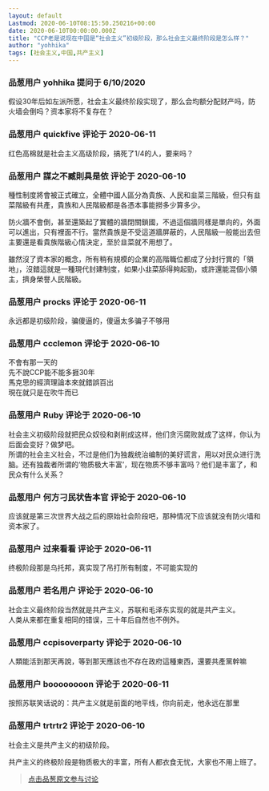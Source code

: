 ```yaml
---
layout: default
Lastmod: 2020-06-10T08:15:50.250216+00:00
date: 2020-06-10T00:00:00.000Z
title: "CCP老是说现在中国是“社会主义”初级阶段，那么社会主义最终阶段是怎么样？"
author: "yohhika"
tags: [社会主义,中国,共产主义]
---
```



### 品葱用户 **yohhika** 提问于 6/10/2020
    
假设30年后如左派所愿，社会主义最终阶段实现了，那么会均额分配财产吗，防火墙会倒吗？资本家将不复存在？
    
                

### 品葱用户 **quickfive** 评论于 2020-06-11
        
红色高棉就是社会主义高级阶段，搞死了1/4的人，要来吗？
        
                

### 品葱用户 **謀之不臧則具是依** 评论于 2020-06-10
        
種性制度將會被正式確立，全體中國人區分為貴族、人民和韭菜三階級，但只有韭菜階級有共產，貴族和人民階級都是各憑本事能撈多少算多少。  
  
防火牆不會倒，甚至還築起了實體的牆閉關鎖國，不過這個牆同樣是單向的，外面可以進出，只有裡面不行。當然貴族是不受這道牆屏蔽的，人民階級一般能出去但主要還是看貴族階級心情決定，至於韭菜就不用想了。  
  
雖然沒了資本家的概念，所有稍有規模的企業的高階職位都成了分封行賞的「領地」，沒錯這就是一種現代封建制度，如果小韭菜舔得夠起勁，或許還能混個小領主，擠身榮譽人民階級。
        
                

### 品葱用户 **procks** 评论于 2020-06-11
        
永远都是初级阶段，骗傻逼的，傻逼太多骗子不够用
        
                

### 品葱用户 **ccclemon** 评论于 2020-06-10
        
不會有那一天的  
先不說CCP能不能多捱30年  
馬克思的經濟理論本來就錯誤百出  
現在就只是在吹牛而已
        
                

### 品葱用户 **Ruby** 评论于 2020-06-10
        
社会主义初级阶段就把民众奴役和剥削成这样，他们贪污腐败就成了这样，你认为后面会变好？做梦吧。  
所谓的社会主义社会，不过是他们为独裁统治编制的美好谎言，用以对民众进行洗脑。还有独裁者所谓的‘物质极大丰富’，现在物质不够丰富吗？他们是丰富了，和民众有什么关系？
        
                

### 品葱用户 **何方刁民状告本官** 评论于 2020-06-10
        
应该就是第三次世界大战之后的原始社会阶段吧，那种情况下应该就没有防火墙和资本家了。
        
                

### 品葱用户 **过来看看** 评论于 2020-06-11
        
终极阶段那是乌托邦，真实现了吊打所有制度，不可能实现的
        
                

### 品葱用户 **若名用户** 评论于 2020-06-10
        
社会主义最终阶段当然就是共产主义，苏联和毛泽东实现的就是共产主义。  
人类从来都在重复相同的错误，三十年后自然也不例外。
        
                

### 品葱用户 **ccpisoverparty** 评论于 2020-06-10
        
人類能活到那天再說，等到那天應該也不存在政府這種東西，還要共產黨幹嘛
        
                

### 品葱用户 **boooooooon** 评论于 2020-06-11
        
按照苏联笑话说的：共产主义就是前面的地平线，你向前走，他永远在那里
        
                

### 品葱用户 **trtrtr2** 评论于 2020-06-10
        
社会主义是共产主义的初级阶段。  
  
共产主义的终极阶段是物质极大的丰富，所有人都衣食无忧，大家也不用上班了。
        
                





> [点击品葱原文参与讨论](https://pincong.rocks/question/27065)

